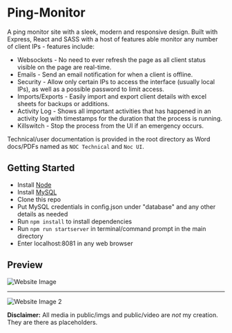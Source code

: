 # Ping-Monitor

A ping monitor site with a sleek, modern and responsive design. Built with Express, React and SASS with a host of features able monitor any number of client IPs - features include:

  * Websockets - No need to ever refresh the page as all client status visible on the page are real-time.
  * Emails - Send an email notification for when a client is offline.
  * Security - Allow only certain IPs to access the interface (usually local IPs), as well as a possible password to limit access.
  * Imports/Exports - Easily import and export client details with excel sheets for backups or additions.
  * Activity Log - Shows all important activities that has happened in an activity log with timestamps for the duration that the process is running.
  * Killswitch - Stop the process from the UI if an emergency occurs.

Technical/user documentation is provided in the root directory as Word docs/PDFs named as `NOC Technical` and `Noc UI`.

## Getting Started

  * Install [Node](https://nodejs.org/en/)
  * Install [MySQL](https://www.mysql.com/products/community/)
  * Clone this repo
  * Put MySQL credentials in config.json under "database" and any other details as needed
  * Run `npm install` to install dependencies
  * Run `npm run startserver` in terminal/command prompt in the main directory
  * Enter localhost:8081 in any web browser

## Preview

![Website Image](https://i.imgur.com/aIRztu3.png)
***
![Website Image 2](https://i.imgur.com/QYNvrQH.png)

**Disclaimer:** All media in public/imgs and public/video are *not* my creation. They are there as placeholders.
